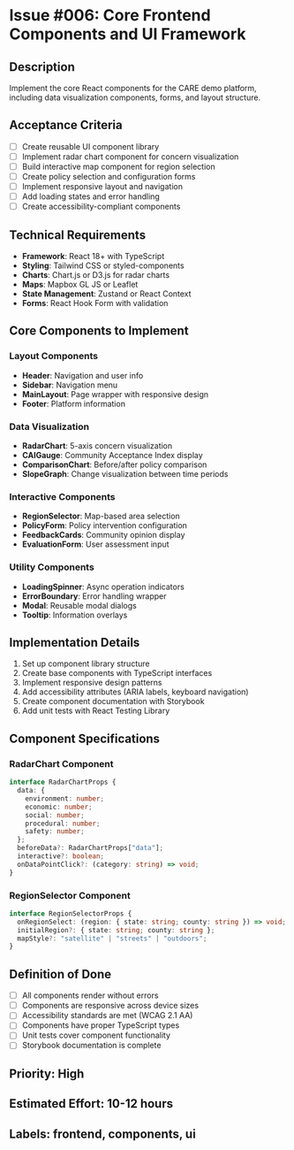 # Issue #006: Core Frontend Components and UI Framework

## Description

Implement the core React components for the CARE demo platform, including data visualization components, forms, and layout structure.

## Acceptance Criteria

- [ ] Create reusable UI component library
- [ ] Implement radar chart component for concern visualization
- [ ] Build interactive map component for region selection
- [ ] Create policy selection and configuration forms
- [ ] Implement responsive layout and navigation
- [ ] Add loading states and error handling
- [ ] Create accessibility-compliant components

## Technical Requirements

- **Framework**: React 18+ with TypeScript
- **Styling**: Tailwind CSS or styled-components
- **Charts**: Chart.js or D3.js for radar charts
- **Maps**: Mapbox GL JS or Leaflet
- **State Management**: Zustand or React Context
- **Forms**: React Hook Form with validation

## Core Components to Implement

### Layout Components

- **Header**: Navigation and user info
- **Sidebar**: Navigation menu
- **MainLayout**: Page wrapper with responsive design
- **Footer**: Platform information

### Data Visualization

- **RadarChart**: 5-axis concern visualization
- **CAIGauge**: Community Acceptance Index display
- **ComparisonChart**: Before/after policy comparison
- **SlopeGraph**: Change visualization between time periods

### Interactive Components

- **RegionSelector**: Map-based area selection
- **PolicyForm**: Policy intervention configuration
- **FeedbackCards**: Community opinion display
- **EvaluationForm**: User assessment input

### Utility Components

- **LoadingSpinner**: Async operation indicators
- **ErrorBoundary**: Error handling wrapper
- **Modal**: Reusable modal dialogs
- **Tooltip**: Information overlays

## Implementation Details

1. Set up component library structure
2. Create base components with TypeScript interfaces
3. Implement responsive design patterns
4. Add accessibility attributes (ARIA labels, keyboard navigation)
5. Create component documentation with Storybook
6. Add unit tests with React Testing Library

## Component Specifications

### RadarChart Component

```typescript
interface RadarChartProps {
  data: {
    environment: number;
    economic: number;
    social: number;
    procedural: number;
    safety: number;
  };
  beforeData?: RadarChartProps["data"];
  interactive?: boolean;
  onDataPointClick?: (category: string) => void;
}
```

### RegionSelector Component

```typescript
interface RegionSelectorProps {
  onRegionSelect: (region: { state: string; county: string }) => void;
  initialRegion?: { state: string; county: string };
  mapStyle?: "satellite" | "streets" | "outdoors";
}
```

## Definition of Done

- [ ] All components render without errors
- [ ] Components are responsive across device sizes
- [ ] Accessibility standards are met (WCAG 2.1 AA)
- [ ] Components have proper TypeScript types
- [ ] Unit tests cover component functionality
- [ ] Storybook documentation is complete

## Priority: High

## Estimated Effort: 10-12 hours

## Labels: frontend, components, ui
